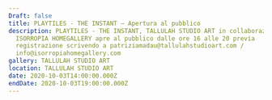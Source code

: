 ```yaml
---
Draft: false
title: PLAYTILES - THE INSTANT — Apertura al pubblico
description: PLAYTILES - THE INSTANT, TALLULAH STUDIO ART in collaborazione con
  ISORROPIA HOMEGALLERY apre al pubblico dalle ore 16 alle 20 previa
  registrazione scrivendo a patriziamadau@tallulahstudioart.com /
  info@isorropiahomegallery.com
gallery: TALLULAH STUDIO ART
location: TALLULAH STUDIO ART
date: 2020-10-03T14:00:00.000Z
endDate: 2020-10-03T19:00:00.000Z
---
```

